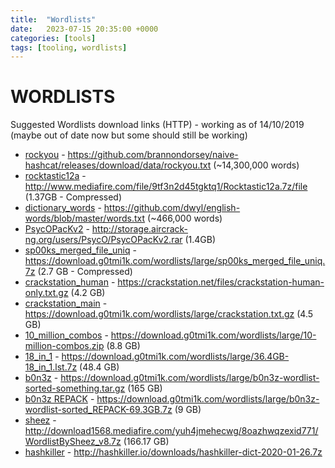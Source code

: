 ```yaml
---
title:  "Wordlists"
date:   2023-07-15 20:35:00 +0000
categories: [tools]
tags: [tooling, wordlists]
---
```



WORDLISTS
=========

Suggested Wordlists download links (HTTP) - working as of 14/10/2019 (maybe out of date now but some should still be working)

* [rockyou] - https://github.com/brannondorsey/naive-hashcat/releases/download/data/rockyou.txt (~14,300,000 words)
* [rocktastic12a] - http://www.mediafire.com/file/9tf3n2d45tgktq1/Rocktastic12a.7z/file (1.37GB - Compressed)
* [dictionary_words] - https://github.com/dwyl/english-words/blob/master/words.txt (~466,000 words)
* [PsycOPacKv2] - http://storage.aircrack-ng.org/users/PsycO/PsycOPacKv2.rar (1.4GB)
* [sp00ks_merged_file_uniq] - https://download.g0tmi1k.com/wordlists/large/sp00ks_merged_file_uniq.7z (2.7 GB - Compressed)
* [crackstation_human] - https://crackstation.net/files/crackstation-human-only.txt.gz (4.2 GB)
* [crackstation_main] - https://download.g0tmi1k.com/wordlists/large/crackstation.txt.gz (4.5 GB)
* [10_million_combos] - https://download.g0tmi1k.com/wordlists/large/10-million-combos.zip (8.8 GB)
* [18_in_1] - https://download.g0tmi1k.com/wordlists/large/36.4GB-18_in_1.lst.7z (48.4 GB)
* [b0n3z] - https://download.g0tmi1k.com/wordlists/large/b0n3z-wordlist-sorted-something.tar.gz (165 GB)
* [b0n3z REPACK] - https://download.g0tmi1k.com/wordlists/large/b0n3z-wordlist-sorted_REPACK-69.3GB.7z (9 GB)
* [sheez] - http://download1568.mediafire.com/yuh4jmehecwg/8oazhwqzexid771/WordlistBySheez_v8.7z (166.17 GB)
* [hashkiller] - http://hashkiller.io/downloads/hashkiller-dict-2020-01-26.7z

[rockyou]: https://github.com/brannondorsey/naive-hashcat/releases/download/data/rockyou.txt
[rocktastic12a]: http://www.mediafire.com/file/9tf3n2d45tgktq1/Rocktastic12a.7z/file
[dictionary_words]: https://github.com/dwyl/english-words/blob/master/words.txt
[PsycOPacKv2]: http://storage.aircrack-ng.org/users/PsycO/PsycOPacKv2.rar
[sp00ks_merged_file_uniq]: https://download.g0tmi1k.com/wordlists/large/sp00ks_merged_file_uniq.7z
[crackstation_human]: https://crackstation.net/files/crackstation-human-only.txt.gz
[crackstation_main]: https://download.g0tmi1k.com/wordlists/large/crackstation.txt.gz
[10_million_combos]: https://download.g0tmi1k.com/wordlists/large/10-million-combos.zip
[18_in_1]: https://download.g0tmi1k.com/wordlists/large/36.4GB-18_in_1.lst.7z
[b0n3z]: https://download.g0tmi1k.com/wordlists/large/b0n3z-wordlist-sorted-something.tar.gz
[b0n3z REPACK]: https://download.g0tmi1k.com/wordlists/large/b0n3z-wordlist-sorted_REPACK-69.3GB.7z
[sheez]: http://download1568.mediafire.com/yuh4jmehecwg/8oazhwqzexid771/WordlistBySheez_v8.7z
[hashkiller]: http://hashkiller.io/downloads/hashkiller-dict-2020-01-26.7z




